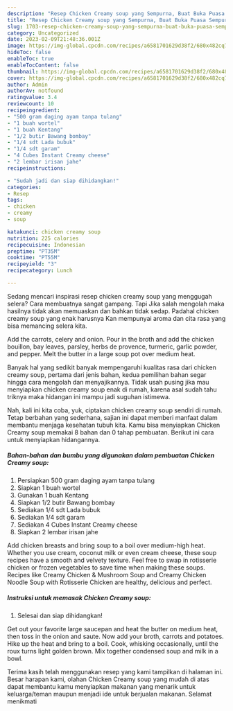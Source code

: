 ```yaml
---
description: "Resep Chicken Creamy soup yang Sempurna, Buat Buka Puasa Sempurna"
title: "Resep Chicken Creamy soup yang Sempurna, Buat Buka Puasa Sempurna"
slug: 1703-resep-chicken-creamy-soup-yang-sempurna-buat-buka-puasa-sempurna
category: Uncategorized
date: 2023-02-09T21:48:36.001Z
image: https://img-global.cpcdn.com/recipes/a6581701629d38f2/680x482cq70/chicken-creamy-soup-foto-resep-utama.jpg
hideToc: false
enableToc: true
enableTocContent: false
thumbnail: https://img-global.cpcdn.com/recipes/a6581701629d38f2/680x482cq70/chicken-creamy-soup-foto-resep-utama.jpg
cover: https://img-global.cpcdn.com/recipes/a6581701629d38f2/680x482cq70/chicken-creamy-soup-foto-resep-utama.jpg
author: Admin
authorAv: notfound
ratingvalue: 3.4
reviewcount: 10
recipeingredient:
- "500 gram daging ayam tanpa tulang"
- "1 buah wortel"
- "1 buah Kentang"
- "1/2 butir Bawang bombay"
- "1/4 sdt Lada bubuk"
- "1/4 sdt garam"
- "4 Cubes Instant Creamy cheese"
- "2 lembar irisan jahe"
recipeinstructions:

- "Sudah jadi dan siap dihidangkan!"
categories:
- Resep
tags:
- chicken
- creamy
- soup

katakunci: chicken creamy soup 
nutrition: 225 calories
recipecuisine: Indonesian
preptime: "PT35M"
cooktime: "PT55M"
recipeyield: "3"
recipecategory: Lunch

---
```



Sedang mencari inspirasi resep chicken creamy soup yang menggugah selera? Cara membuatnya sangat gampang. Tapi Jika salah mengolah maka hasilnya tidak akan memuaskan dan bahkan tidak sedap. Padahal chicken creamy soup yang enak harusnya Kan mempunyai aroma dan cita rasa yang bisa memancing selera kita.


Add the carrots, celery and onion. Pour in the broth and add the chicken bouillon, bay leaves, parsley, herbs de provence, turmeric, garlic powder, and pepper. Melt the butter in a large soup pot over medium heat.

Banyak hal yang sedikit banyak mempengaruhi kualitas rasa dari chicken creamy soup, pertama dari jenis bahan, kedua pemilihan bahan segar hingga cara mengolah dan menyajikannya. Tidak usah pusing jika mau menyiapkan chicken creamy soup enak di rumah, karena asal sudah tahu triknya maka hidangan ini mampu jadi suguhan istimewa.


Nah, kali ini kita coba, yuk, ciptakan chicken creamy soup sendiri di rumah. Tetap berbahan yang sederhana, sajian ini dapat memberi manfaat dalam membantu menjaga kesehatan tubuh kita. Kamu bisa menyiapkan Chicken Creamy soup memakai 8 bahan dan 0 tahap pembuatan. Berikut ini cara untuk menyiapkan hidangannya.

<!--inarticleads1-->

##### Bahan-bahan dan bumbu yang digunakan dalam pembuatan Chicken Creamy soup:

1. Persiapkan 500 gram daging ayam tanpa tulang
1. Siapkan 1 buah wortel
1. Gunakan 1 buah Kentang
1. Siapkan 1/2 butir Bawang bombay
1. Sediakan 1/4 sdt Lada bubuk
1. Sediakan 1/4 sdt garam
1. Sediakan 4 Cubes Instant Creamy cheese
1. Siapkan 2 lembar irisan jahe


Add chicken breasts and bring soup to a boil over medium-high heat. Whether you use cream, coconut milk or even cream cheese, these soup recipes have a smooth and velvety texture. Feel free to swap in rotisserie chicken or frozen vegetables to save time when making these soups. Recipes like Creamy Chicken &amp; Mushroom Soup and Creamy Chicken Noodle Soup with Rotisserie Chicken are healthy, delicious and perfect. 

<!--inarticleads2-->

##### Instruksi untuk memasak Chicken Creamy soup:


1. Selesai dan siap dihidangkan!

Get out your favorite large saucepan and heat the butter on medium heat, then toss in the onion and saute. Now add your broth, carrots and potatoes. Hike up the heat and bring to a boil. Cook, whisking occasionally, until the roux turns light golden brown. Mix together condensed soup and milk in a bowl. 

Terima kasih telah menggunakan resep yang kami tampilkan di halaman ini. Besar harapan kami, olahan Chicken Creamy soup yang mudah di atas dapat membantu kamu menyiapkan makanan yang menarik untuk keluarga/teman maupun menjadi ide untuk berjualan makanan. Selamat menikmati
